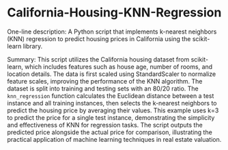 # California-Housing-KNN-Regression

One-line description: A Python script that implements k-nearest neighbors (KNN) regression to predict housing prices in California using the scikit-learn library.

Summary: This script utilizes the California housing dataset from scikit-learn, which includes features such as house age, number of rooms, and location details. The data is first scaled using StandardScaler to normalize feature scales, improving the performance of the KNN algorithm. The dataset is split into training and testing sets with an 80/20 ratio. The `knn_regression` function calculates the Euclidean distance between a test instance and all training instances, then selects the k-nearest neighbors to predict the housing price by averaging their values. This example uses k=3 to predict the price for a single test instance, demonstrating the simplicity and effectiveness of KNN for regression tasks. The script outputs the predicted price alongside the actual price for comparison, illustrating the practical application of machine learning techniques in real estate valuation.
